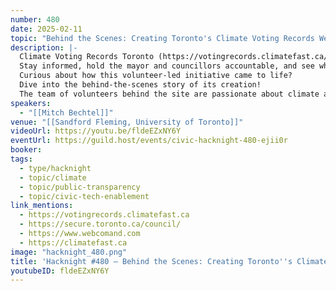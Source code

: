 ```yaml
---
number: 480
date: 2025-02-11
topic: "Behind the Scenes: Creating Toronto's Climate Voting Records Website"
description: |-
  Climate Voting Records Toronto (https://votingrecords.climatefast.ca/) is your go-to interactive tool for tracking how Toronto City Council votes on crucial climate and environmental policies.
  Stay informed, hold the mayor and councillors accountable, and see where they stand on key issues like transit, cycling, food, TransformTO, energy, climate justice, and more.
  Curious about how this volunteer-led initiative came to life?
  Dive into the behind-the-scenes story of its creation!
  The team of volunteers behind the site are passionate about climate action and government transparency.  This diverse group includes researchers, data analysts, a UX designer, web developers, policy advocates, and community organizers, all working together to track and present Toronto City Council’s climate-related voting records in an accessible way.
speakers:
  - "[[Mitch Bechtel]]"
venue: "[[Sandford Fleming, University of Toronto]]"
videoUrl: https://youtu.be/fldeEZxNY6Y
eventUrl: https://guild.host/events/civic-hacknight-480-ejii0r
booker:
tags:
  - type/hacknight
  - topic/climate
  - topic/public-transparency
  - topic/civic-tech-enablement
link_mentions:
  - https://votingrecords.climatefast.ca
  - https://secure.toronto.ca/council/
  - https://www.webcomand.com
  - https://climatefast.ca
image: "hacknight_480.png"
title: 'Hacknight #480 – Behind the Scenes: Creating Toronto''s Climate Voting Records Website'
youtubeID: fldeEZxNY6Y
---
```

